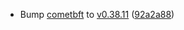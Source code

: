 - Bump [cometbft](https://github.com/cometbft/cometbft) to
  [v0.38.11](https://github.com/cometbft/cometbft/releases/tag/v0.38.11)
  ([92a2a88](https://github.com/cosmos/gaia/commit/92a2a88da512a1d8102817c61bd23cd65dda93c8))